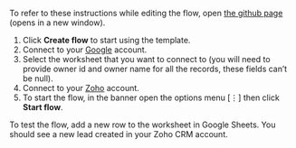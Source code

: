 To refer to these instructions while editing the flow, open [the github page](https://github.com/ot4i/app-connect-templates/blob/master/resources/markdown/Create%20a%20new%20lead%20in%20Zoho%20CRM%20when%20a%20row%20is%20added%20in%20Google%20Sheets_instructions.md) (opens in a new window).

1.  Click **Create flow** to start using the template.
2.  Connect to your [Google](https://ibm.biz/acgsheets) account.
3.  Select the worksheet that you want to connect to (you will need to provide owner id and owner name for all the records, these fields can’t be null).
4.  Connect to your [Zoho](https://ibm.biz/aczohocrm) account.
5.  To start the flow, in the banner open the options menu [⋮] then click **Start flow**.

To test the flow, add a new row to the worksheet in Google Sheets.  You should see a new lead created in your Zoho CRM account.

